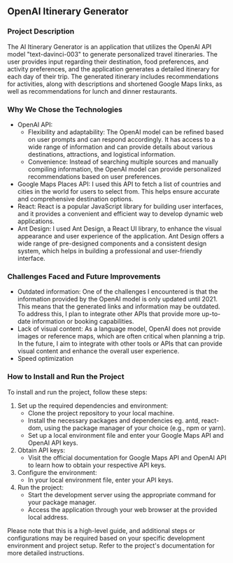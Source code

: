 ## OpenAI Itinerary Generator

### Project Description

The AI Itinerary Generator is an application that utilizes the OpenAI API model "text-davinci-003" to generate personalized travel itineraries. The user provides input regarding their destination, food preferences, and activity preferences, and the application generates a detailed itinerary for each day of their trip. The generated itinerary includes recommendations for activities, along with descriptions and shortened Google Maps links, as well as recommendations for lunch and dinner restaurants.

### Why We Chose the Technologies

- OpenAI API:
    - Flexibility and adaptability: The OpenAI model can be refined based on user prompts and can respond accordingly. It has access to a wide range of information and can provide details about various destinations, attractions, and logistical information.
    - Convenience: Instead of searching multiple sources and manually compiling information, the OpenAI model can provide personalized recommendations based on user preferences.
- Google Maps Places API: I used this API to fetch a list of countries and cities in the world for users to select from. This helps ensure accurate and comprehensive destination options.
- React: React is a popular JavaScript library for building user interfaces, and it provides a convenient and efficient way to develop dynamic web applications.
- Ant Design: I used Ant Design, a React UI library, to enhance the visual appearance and user experience of the application. Ant Design offers a wide range of pre-designed components and a consistent design system, which helps in building a professional and user-friendly interface.

### Challenges Faced and Future Improvements

- Outdated information: One of the challenges I encountered is that the information provided by the OpenAI model is only updated until 2021. This means that the generated links and information may be outdated. To address this, I plan to integrate other APIs that provide more up-to-date information or booking capabilities.
- Lack of visual content: As a language model, OpenAI does not provide images or reference maps, which are often critical when planning a trip. In the future, I aim to integrate with other tools or APIs that can provide visual content and enhance the overall user experience.
- Speed optimization

### How to Install and Run the Project

To install and run the project, follow these steps:

1. Set up the required dependencies and environment:
    - Clone the project repository to your local machine.
    - Install the necessary packages and dependencies eg. antd, react-dom, using the package manager of your choice (e.g., npm or yarn).
    - Set up a local environment file and enter your Google Maps API and OpenAI API keys.
2. Obtain API keys:
    - Visit the official documentation for Google Maps API and OpenAI API to learn how to obtain your respective API keys.
3. Configure the environment:
    - In your local environment file, enter your API keys.
4. Run the project:
    - Start the development server using the appropriate command for your package manager.
    - Access the application through your web browser at the provided local address.

Please note that this is a high-level guide, and additional steps or configurations may be required based on your specific development environment and project setup. Refer to the project's documentation for more detailed instructions.
